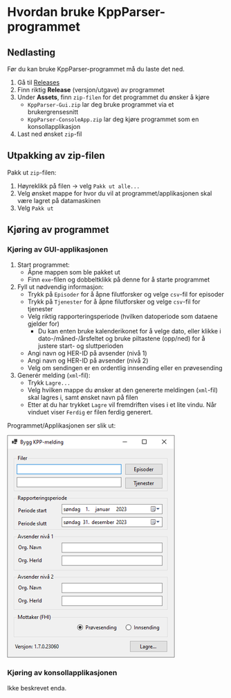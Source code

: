 # Hvordan bruke KppParser-programmet

## Nedlasting

Før du kan bruke KppParser-programmet må du laste det ned.

1. Gå til [Releases](https://github.com/folkehelseinstituttet/KppParser/releases/)
2. Finn riktig **Release** (versjon/utgave) av programmet
3. Under **Assets**, finn `zip-filen` for det programmet du ønsker å kjøre
    - `KppParser-Gui.zip` lar deg bruke programmet via et brukergrensesnitt
    - `KppParser-ConsoleApp.zip` lar deg kjøre programmet som en konsollapplikasjon
4. Last ned ønsket `zip`-fil

## Utpakking av zip-filen

Pakk ut `zip`-filen:

1. Høyreklikk på filen &rarr; velg `Pakk ut alle...`
2. Velg ønsket mappe for hvor du vil at programmet/applikasjonen skal være lagret på datamaskinen
3. Velg `Pakk ut`

## Kjøring av programmet

### Kjøring av GUI-applikasjonen

1. Start programmet:
   - Åpne mappen som ble pakket ut
   - Finn `exe`-filen og dobbeltklikk på denne for å starte programmet
2. Fyll ut nødvendig informasjon:
   - Trykk på `Episoder` for å åpne filutforsker og velge `csv`-fil for episoder
   - Trykk på `Tjenester` for å åpne filutforsker og velge `csv`-fil for tjenester
   - Velg riktig rapporteringsperiode (hvilken datoperiode som dataene gjelder for)
     - Du kan enten bruke kalenderikonet for å velge dato, eller klikke i dato-/måned-/årsfeltet og bruke piltastene (opp/ned) for å justere start- og sluttperioden
   - Angi navn og HER-ID på avsender (nivå 1)
   - Angi navn og HER-ID på avsender (nivå 2)
   - Velg om sendingen er en ordentlig innsending eller en prøvesending
3. Generér melding (`xml`-fil):
   - Trykk `Lagre...`
   - Velg hvilken mappe du ønsker at den genererte meldingen (`xml`-fil) skal lagres i, samt ønsket navn på filen
   - Etter at du har trykket `Lagre` vil fremdriften vises i et lite vindu. Når vinduet viser `Ferdig` er filen ferdig generert. 

Programmet/Applikasjonen ser slik ut:

![...](./illustrations/GuiApplication.png)

### Kjøring av konsollapplikasjonen

Ikke beskrevet enda.
